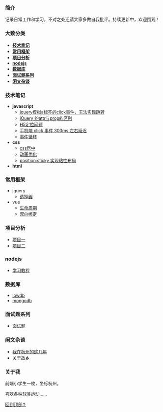 ### 简介

记录日常工作和学习，不对之处还请大家多做自我批评。持续更新中，欢迎围观！

### 大致分类
- **[技术笔记](#技术笔记)**
- **[常用框架](#常用框架)**
- **[项目分析](#项目分析)**
- **[nodejs](#nodejs)**
- **[数据库](#数据库)**
- **[面试题系列](#面试题系列)**
- **[闲文杂谈](#闲文杂谈)**

### 技术笔记
- **javascript**
  - [jquery模拟a标签的click事件，无法实现跳转](https://github.com/wfbcode/blog/issues/1)
  - [jQuery 的attr与prop的区别](https://github.com/wfbcode/blog/issues/2)
  - [H5定位问题](https://github.com/wfbcode/blog/issues/4)
  - [手机端 click 事件 300ms 左右延迟](https://github.com/wfbcode/blog/issues/6)
  - [事件循环](https://github.com/wfbcode/blog/issues/7)
- **css**
  - [css居中](https://github.com/wfbcode/blog/issues/3)
  - [动画优化](https://github.com/wfbcode/blog/issues/5)
  - [position:sticky 实现粘性布局](https://github.com/wfbcode/blog/issues/8)
- **html**

### 常用框架
- jquery
  - [选择器]()
- vue
  - [生命周期]()
  - [双向绑定]()

### 项目分析
- [项目一](https://github.com/wfbcode/blog/issues/9)
- [项目二](https://github.com/wfbcode/blog/issues/11)

### nodejs
- [学习教程]()

### 数据库
- [lowdb]()
- [mongodb]()

### 面试题系列
- [面试题]()

### 闲文杂谈
- [我在杭州的这几年](https://github.com/wfbcode/blog/issues/10)
- [关于故乡](https://github.com/wfbcode/blog/issues/12)

### 关于我

前端小学生一枚，坐标杭州。

喜欢各种球类运动……

[回到顶部↑](#简介)
